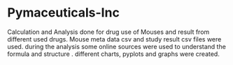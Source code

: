 # Pymaceuticals-Inc

Calculation and Analysis done for drug use of Mouses and result from different used drugs.
Mouse meta data csv and study result csv files were used.
during the analysis some online sources were used to understand the formula and structure .
different charts, pyplots and graphs were created.

